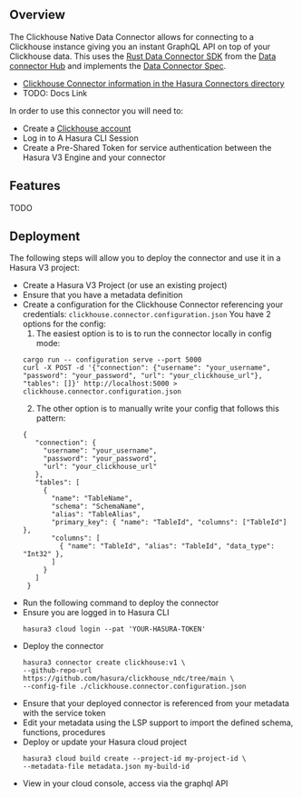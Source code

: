## Overview

The Clickhouse Native Data Connector allows for connecting to a Clickhouse instance giving you an instant GraphQL API on top of your Clickhouse data.
This uses the [Rust Data Connector SDK](https://github.com/hasura/ndc-hub#rusk-sdk) from the [Data connector Hub](https://github.com/hasura/ndc-hub) and implements the [Data Connector Spec](https://github.com/hasura/ndc-spec).

* [Clickhouse Connector information in the Hasura Connectors directory](https://hasura.io/connectors/clickhouse)
* TODO: Docs Link

In order to use this connector you will need to:

* Create a [Clickhouse account](https://clickhouse.cloud/signUp?loc=nav-get-started)
* Log in to A Hasura CLI Session
* Create a Pre-Shared Token for service authentication between the Hasura V3 Engine and your connector

## Features

TODO

## Deployment

The following steps will allow you to deploy the connector and use it in a Hasura V3 project:

* Create a Hasura V3 Project (or use an existing project)
* Ensure that you have a metadata definition
* Create a configuration for the Clickhouse Connector referencing your credentials:
     `clickhouse.connector.configuration.json`
     You have 2 options for the config:
     1. The easiest option is to is to run the connector locally in config mode:
     ```
     cargo run -- configuration serve --port 5000
     curl -X POST -d '{"connection": {"username": "your_username", "password": "your_password", "url": "your_clickhouse_url"}, "tables": []}' http://localhost:5000 > clickhouse.connector.configuration.json
     ```
     2. The other option is to manually write your config that follows this pattern:
     ```
     {
        "connection": {
          "username": "your_username",
          "password": "your_password",
          "url": "your_clickhouse_url"
        },
        "tables": [
          {
            "name": "TableName",
            "schema": "SchemaName",
            "alias": "TableAlias",
            "primary_key": { "name": "TableId", "columns": ["TableId"] },
            "columns": [
              { "name": "TableId", "alias": "TableId", "data_type": "Int32" },
            ]
          }
        ]
      }
     ```
* Run the following command to deploy the connector
* Ensure you are logged in to Hasura CLI
     ```
     hasura3 cloud login --pat 'YOUR-HASURA-TOKEN'
     ```
* Deploy the connector
     ```
     hasura3 connector create clickhouse:v1 \
     --github-repo-url https://github.com/hasura/clickhouse_ndc/tree/main \
     --config-file ./clickhouse.connector.configuration.json
     ```
* Ensure that your deployed connector is referenced from your metadata with the service token
* Edit your metadata using the LSP support to import the defined schema, functions, procedures
* Deploy or update your Hasura cloud project
     ```
     hasura3 cloud build create --project-id my-project-id \
     --metadata-file metadata.json my-build-id
     ```
* View in your cloud console, access via the graphql API
